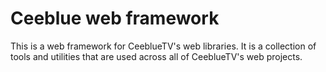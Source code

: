 # Ceeblue web framework

This is a web framework for CeeblueTV's web libraries. It is a collection of tools and utilities that are used across all of CeeblueTV's web projects.
